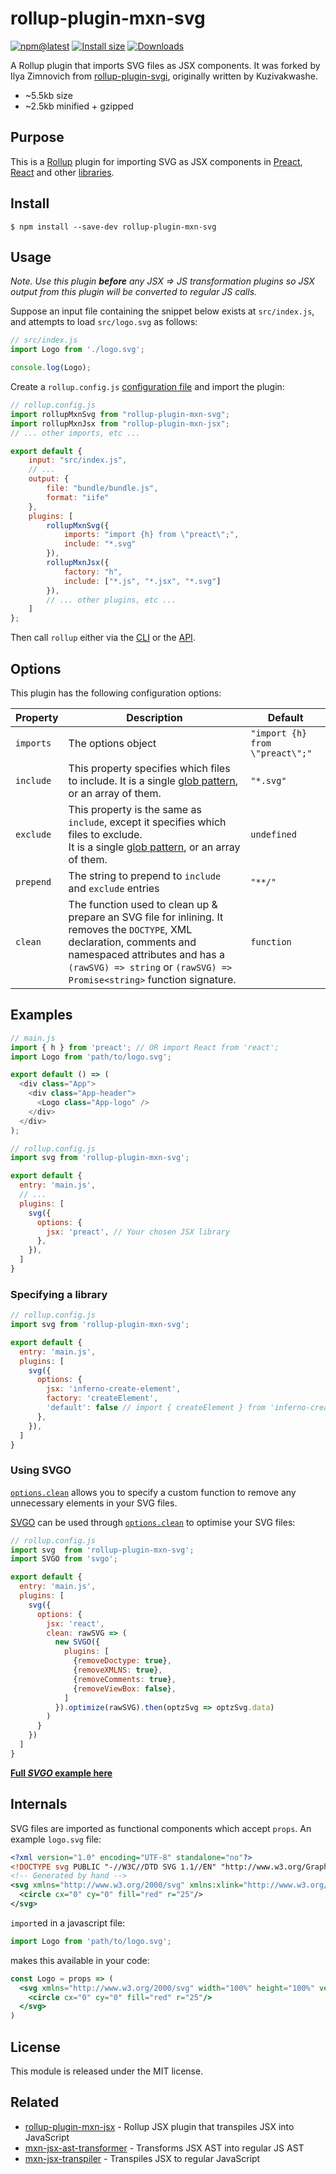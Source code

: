 # rollup-plugin-mxn-svg

[![npm@latest](https://badgen.net/npm/v/rollup-plugin-mxn-svg)](https://www.npmjs.com/package/rollup-plugin-mxn-svg)
[![Install size](https://packagephobia.now.sh/badge?p=rollup-plugin-mxn-svg)](https://packagephobia.now.sh/result?p=rollup-plugin-mxn-svg)
[![Downloads](https://img.shields.io/npm/dm/rollup-plugin-mxn-svg.svg)](https://npmjs.com/rollup-plugin-mxn-svg)

A Rollup plugin that imports SVG files as JSX components.
It was forked by Ilya Zimnovich from [rollup-plugin-svgi](https://github.com/kuzivany/rollup-plugin-svgi), originally written by Kuzivakwashe.

- ~5.5kb size
- ~2.5kb minified + gzipped

## Purpose

This is a <a href="http://rollupjs.org/" target="_blank">Rollup</a> plugin for importing SVG as JSX components in <a href="http://preactjs.com/" target="_blank">Preact</a>, <a href="https://reactjs.org/" target="_blank">React</a> and other [libraries](#examples).
<!-- inlining SVG elements as components -->

## Install

```
$ npm install --save-dev rollup-plugin-mxn-svg
```

## Usage

_Note. Use this plugin **before** any JSX ⇒ JS transformation plugins so JSX output from this plugin will be converted to regular JS calls._

Suppose an input file containing the snippet below exists at `src/index.js`, and attempts to load `src/logo.svg` as follows:

```js
// src/index.js
import Logo from './logo.svg';

console.log(Logo);
```

Create a `rollup.config.js` [configuration file](https://www.rollupjs.org/guide/en/#configuration-files) and import the plugin:

```js
// rollup.config.js
import rollupMxnSvg from "rollup-plugin-mxn-svg";
import rollupMxnJsx from "rollup-plugin-mxn-jsx";
// ... other imports, etc ...

export default {
	input: "src/index.js",
	// ...
	output: {
		file: "bundle/bundle.js",
		format: "iife"
	},
	plugins: [
		rollupMxnSvg({
			imports: "import {h} from \"preact\";",
			include: "*.svg"
		}),
		rollupMxnJsx({
			factory: "h",
			include: ["*.js", "*.jsx", "*.svg"]
		}),
		// ... other plugins, etc ...
	]
};
```

Then call `rollup` either via the [CLI](https://www.rollupjs.org/guide/en/#command-line-reference) or the [API](https://www.rollupjs.org/guide/en/#javascript-api).

## Options

This plugin has the following configuration options:

| Property    | Description    | Default    |
|-------------|----------------|------------|
| `imports`   | The options object | `"import {h} from \"preact\";"` |
| `include`   | This property specifies which files to include. It is a single [glob pattern](https://en.wikipedia.org/wiki/Glob_(programming)), or an array of them. | `"*.svg"` |
| `exclude`   | This property is the same as `include`, except it specifies which files to exclude.<br/>It is a single [glob pattern](https://en.wikipedia.org/wiki/Glob_(programming)), or an array of them. | `undefined` |
| `prepend`   | The string to prepend to `include` and `exclude` entries | `"**/"` |
| `clean`     | The function used to clean up & prepare an SVG file for inlining. It removes the `DOCTYPE`, XML declaration, comments and namespaced attributes and has a `(rawSVG) => string` or `(rawSVG) => Promise<string>` function signature. | `function` |


## Examples

```javascript
// main.js
import { h } from 'preact'; // OR import React from 'react';
import Logo from 'path/to/logo.svg';

export default () => (
  <div class="App">
    <div class="App-header">
      <Logo class="App-logo" />
    </div>
  </div>
);
```

```javascript
// rollup.config.js
import svg from 'rollup-plugin-mxn-svg';

export default {
  entry: 'main.js',
  // ...
  plugins: [
    svg({
      options: {
        jsx: 'preact', // Your chosen JSX library
      },
    }),
  ]
}
```

### Specifying a library

```javascript
// rollup.config.js
import svg from 'rollup-plugin-mxn-svg';

export default {
  entry: 'main.js',
  plugins: [
    svg({
      options: {
        jsx: 'inferno-create-element',
        factory: 'createElement',
        'default': false // import { createElement } from 'inferno-create-element';
      },
    }),
  ]
}
```

### Using SVGO

[`options.clean`](#clean) allows you to specify a custom function to remove any unnecessary elements in your SVG files.

<a href="https://github.com/svg/svgo" target="_blank">SVGO</a> can be used through [`options.clean`](#clean) to optimise your SVG files:

```js
// rollup.config.js
import svg  from 'rollup-plugin-mxn-svg';
import SVGO from 'svgo';

export default {
  entry: 'main.js',
  plugins: [
    svg({
      options: {
        jsx: 'react',
        clean: rawSVG => (
          new SVGO({
            plugins: [
              {removeDoctype: true},
              {removeXMLNS: true},
              {removeComments: true},
              {removeViewBox: false},
            ]
          }).optimize(rawSVG).then(optzSvg => optzSvg.data)
        )
      }
    })
  ]
}
```

**[Full _SVGO_ example here](https://github.com/kuzivany/simple-rollup-starters/tree/master/react)**

## Internals

SVG files are imported as functional components which accept `props`.
An example `logo.svg` file:

```xml
<?xml version="1.0" encoding="UTF-8" standalone="no"?>
<!DOCTYPE svg PUBLIC "-//W3C//DTD SVG 1.1//EN" "http://www.w3.org/Graphics/SVG/1.1/DTD/svg11.dtd">
<!-- Generated by hand -->
<svg xmlns="http://www.w3.org/2000/svg" xmlns:xlink="http://www.w3.org/1999/xlink" width="100%" height="100%" version="1.1" viewBox="-50 -50 100 100">
  <circle cx="0" cy="0" fill="red" r="25"/>
</svg>
```

`import`ed in a javascript file:

```jsx
import Logo from 'path/to/logo.svg';
```

makes this available in your code:

```jsx
const Logo = props => (
  <svg xmlns="http://www.w3.org/2000/svg" width="100%" height="100%" version="1.1" viewBox="-50 -50 100 100" {...props}>
    <circle cx="0" cy="0" fill="red" r="25"/>
  </svg>
)
```

## License

This module is released under the MIT license.

## Related

- [rollup-plugin-mxn-jsx](https://github.com/ZimNovich/rollup-plugin-mxn-jsx) - Rollup JSX plugin that transpiles JSX into JavaScript
- [mxn-jsx-ast-transformer](https://github.com/ZimNovich/mxn-jsx-ast-transformer) - Transforms JSX AST into regular JS AST
- [mxn-jsx-transpiler](https://github.com/ZimNovich/mxn-jsx-transpiler) - Transpiles JSX to regular JavaScript
